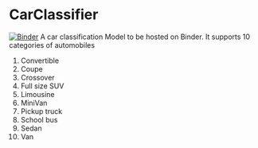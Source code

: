 # CarClassifier
[![Binder](https://mybinder.org/badge_logo.svg)](https://mybinder.org/v2/gh/Blowoffvalve/CarClassifier/master?filepath=index.ipynb)
A car classification Model to be hosted on Binder. 
It supports 10 categories of automobiles
1. Convertible
2. Coupe
3. Crossover
4. Full size SUV
5. Limousine
6. MiniVan
7. Pickup truck
8. School bus
9. Sedan
10. Van